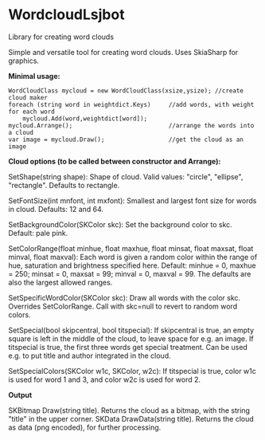 # WordcloudLsjbot
Library for creating word clouds

Simple and versatile tool for creating word clouds. Uses SkiaSharp for graphics.

**Minimal usage:**

    WordCloudClass mycloud = new WordCloudClass(xsize,ysize); //create cloud maker
    foreach (string word in weightdict.Keys)     //add words, with weight for each word
        mycloud.Add(word,weightdict[word]);
    mycloud.Arrange();                           //arrange the words into a cloud
    var image = mycloud.Draw();                  //get the cloud as an image

**Cloud options (to be called between constructor and Arrange):**

SetShape(string shape): Shape of cloud. Valid values: "circle", "ellipse", "rectangle". Defaults to rectangle.

SetFontSize(int mnfont, int mxfont): Smallest and largest font size for words in cloud. Defaults: 12 and 64.

SetBackgroundColor(SKColor skc): Set the background color to skc. Default: pale pink.

SetColorRange(float minhue, float maxhue, float minsat, float maxsat, float minval, float maxval): Each word is given a random color within the range of hue, saturation and brightness specified here. Default: minhue = 0, maxhue = 250; minsat = 0, maxsat = 99; minval = 0, maxval = 99. The defaults are also the largest allowed ranges. 

SetSpecificWordColor(SKColor skc): Draw all words with the color skc. Overrides SetColorRange. Call with skc=null to revert to random word colors.

SetSpecial(bool skipcentral, bool titspecial): If skipcentral is true, an empty square is left in the middle of the cloud, to leave space for e.g. an image. If titspecial is true, the first three words get special treatment. Can be used e.g. to put title and author integrated in the cloud.

SetSpecialColors(SKColor w1c, SKColor, w2c): If titspecial is true, color w1c is used for word 1 and 3, and color w2c is used for word 2.

**Output**

SKBitmap Draw(string title). Returns the cloud as a bitmap, with the string "title" in the upper corner.
SKData DrawData(string title). Returns the cloud as data (png encoded), for further processing.
